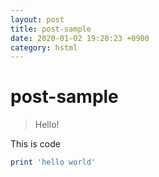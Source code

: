```yaml
---
layout: post
title: post-sample
date: 2020-01-02 19:20:23 +0900
category: hstml
---
```

# post-sample
> Hello!

This is code
```ruby
print 'hello world'
```
